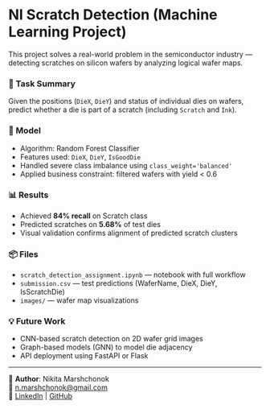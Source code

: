 # NI Scratch Detection (Machine Learning Project)

This project solves a real-world problem in the semiconductor industry — detecting scratches on silicon wafers by analyzing logical wafer maps.

### 📌 Task Summary

Given the positions (`DieX`, `DieY`) and status of individual dies on wafers, predict whether a die is part of a scratch (including `Scratch` and `Ink`).

### 🧠 Model

- Algorithm: Random Forest Classifier
- Features used: `DieX`, `DieY`, `IsGoodDie`
- Handled severe class imbalance using `class_weight='balanced'`
- Applied business constraint: filtered wafers with yield < 0.6

### 📊 Results


- Achieved **84% recall** on Scratch class
- Predicted scratches on **5.68%** of test dies
- Visual validation confirms alignment of predicted scratch clusters

### 📦 Files

- `scratch_detection_assignment.ipynb` — notebook with full workflow
- `submission.csv` — test predictions (WaferName, DieX, DieY, IsScratchDie)
- `images/` — wafer map visualizations

### 💡 Future Work

- CNN-based scratch detection on 2D wafer grid images
- Graph-based models (GNN) to model die adjacency
- API deployment using FastAPI or Flask

---

👤 **Author**: Nikita Marshchonok  
📧 n.marshchonok@gmail.com  
🔗 [LinkedIn](http://www.linkedin.com/in/nikita-marshchonok) | [GitHub](https://github.com/NikitaMarshchonok)

